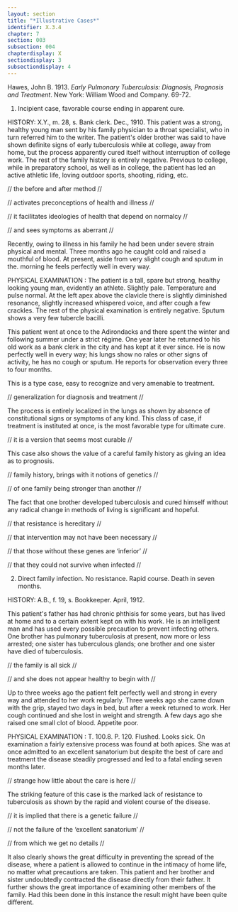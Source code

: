 ```yaml
---
layout: section
title: "*Illustrative Cases*"
identifier: X.3.4
chapter: 7
section: 003
subsection: 004
chapterdisplay: X
sectiondisplay: 3
subsectiondisplay: 4
---
```


Hawes, John B. 1913. *Early Pulmonary Tuberculosis: Diagnosis, Prognosis and Treatment*. New York: William Wood and Company. 69-72.

1. Incipient case, favorable course ending in apparent cure. 

HISTORY: X.Y., m. 28, s. Bank clerk. Dec., 1910. This patient was a strong, healthy young man sent by his family physician to a throat specialist, who in turn referred him to the writer. The patient's older brother was said to have shown definite signs of early tuberculosis while at college, away from home, but the process apparently cured itself without interruption of college work. The rest of the family history is entirely negative. Previous to college, while in preparatory school, as well as in college, the patient has led an active athletic life, loving outdoor sports, shooting, riding, etc. 

// the before and after method // 

// activates preconceptions of health and illness // 

// it facilitates ideologies of health that depend on normalcy // 

// and sees symptoms as aberrant // 

Recently, owing to illness in his family he had been under severe strain physical and mental. Three months ago he caught cold and raised a mouthful of blood. At present, aside from very slight cough and sputum in the. morning he feels perfectly well in every way. 

PHYSICAL EXAMINATION : The patient is a tall, spare but strong, healthy looking young man, evidently an athlete. Slightly pale. Temperature and pulse normal. At the left apex above the clavicle there is slightly diminished resonance, slightly increased whispered voice, and after cough a few crackles. The rest of the physical examination is entirely negative. Sputum shows a very few tubercle bacilli. 

This patient went at once to the Adirondacks and there spent the winter and following summer under a strict régime. One year later he returned to his old work as a bank clerk in the city and has kept at it ever since. He is now perfectly well in every way; his lungs show no rales or other signs of activity, he has no cough or sputum. He reports for observation every three to four months. 

This is a type case, easy to recognize and very amenable to treatment. 

// generalization for diagnosis and treatment //

The process is entirely localized in the lungs as shown by absence of constitutional signs or symptoms of any kind. This class of case, if treatment is instituted at once, is the most favorable type for ultimate cure. 

// it is a version that seems most curable // 

This case also shows the value of a careful family history as giving an idea as to prognosis. 

// family history, brings with it notions of genetics // 

// of one family being stronger than another //

The fact that one brother developed tuberculosis and cured himself without any radical change in methods of living is significant and hopeful. 

// that resistance is hereditary // 

// that intervention may not have been necessary // 

// that those without these genes are ‘inferior’ //

// that they could not survive when infected //

2. Direct family infection. No resistance. Rapid course. Death in seven months. 

HISTORY: A.B., f. 19, s. Bookkeeper. April, 1912. 

This patient's father has had chronic phthisis for some years, but has lived at home and to a certain extent kept on with his work. He is an intelligent man and has used  every possible precaution to prevent infecting others. One brother has pulmonary tuberculosis at present, now more or less arrested; one sister has tuberculous glands; one brother and one sister have died of tuberculosis. 

// the family is all sick // 

// and she does not appear healthy to begin with // 

Up to three weeks ago the patient felt perfectly well and strong in every way and attended to her work regularly. Three weeks ago she came down with the grip, stayed two days in bed, but after a week returned to work. Her cough continued and she lost in weight and strength. A few days ago she raised one small clot of blood. Appetite poor. 

PHYSICAL EXAMINATION : T. 100.8. P. 120. Flushed. Looks sick. On examination a fairly extensive process was found at both apices. She was at once admitted to an excellent sanatorium but despite the best of care and treatment the disease steadily progressed and led to a fatal ending seven months later. 

// strange how little about the care is here // 

The striking feature of this case is the marked lack of resistance to tuberculosis as shown by the rapid and violent course of the disease. 

// it is implied that there is a genetic failure // 

// not the failure of the ‘excellent sanatorium’ //

// from which we get no details //

It also clearly shows the great difficulty in preventing the spread of the disease, where a patient is allowed to continue in the intimacy of home life, no matter what precautions are taken. This  patient and her brother and sister undoubtedly contracted the disease directly from their father. It further shows the great importance of examining other members of the family. Had this been done in this instance the result might have been quite different.
